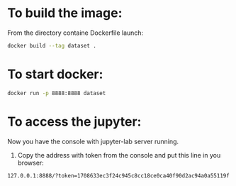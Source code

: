 # To build the image:

From the directory containe Dockerfile launch:

```sh
docker build --tag dataset .
```

# To start docker: 

```sh
docker run -p 8888:8888 dataset
```
# To access the jupyter:

Now you have the console with jupyter-lab server running.

1. Copy the address with token from the console and put this line in you browser:

``` 
127.0.0.1:8888/?token=1708633ec3f24c945c8cc18ce0ca40f90d2ac94a0a55119f
```
